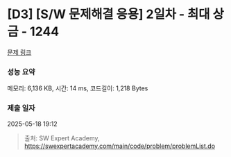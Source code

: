 # [D3] [S/W 문제해결 응용] 2일차 - 최대 상금 - 1244 

[문제 링크](https://swexpertacademy.com/main/code/problem/problemDetail.do?contestProbId=AV15Khn6AN0CFAYD) 

### 성능 요약

메모리: 6,136 KB, 시간: 14 ms, 코드길이: 1,218 Bytes

### 제출 일자

2025-05-18 19:12



> 출처: SW Expert Academy, https://swexpertacademy.com/main/code/problem/problemList.do